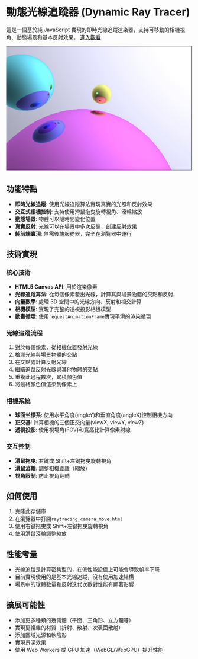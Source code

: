 # 動態光線追蹤器 (Dynamic Ray Tracer)

這是一個基於純 JavaScript 實現的即時光線追蹤渲染器，支持可移動的相機視角、動態場景和基本反射效果。
[進入觀看](https://opming7788.github.io/Raytracing_test/raytracing_camera_move.html)

![image](image.png)
## 功能特點

- **即時光線追蹤**: 使用光線追蹤算法實現真實的光照和反射效果
- **交互式相機控制**: 支持使用滑鼠拖曳旋轉視角、滾輪縮放
- **動態場景**: 物體可以隨時間變化位置
- **真實反射**: 光線可以在場景中多次反彈，創建反射效果
- **純前端實現**: 無需後端服務器，完全在瀏覽器中運行

## 技術實現

### 核心技術

- **HTML5 Canvas API**: 用於渲染像素
- **光線追蹤算法**: 從每個像素發出光線，計算其與場景物體的交點和反射
- **向量數學**: 處理 3D 空間中的光線方向、反射和相交計算
- **相機模型**: 實現了完整的透視投影相機模型
- **動畫循環**: 使用`requestAnimationFrame`實現平滑的渲染循環

### 光線追蹤流程

1. 對於每個像素，從相機位置發射光線
2. 檢測光線與場景物體的交點
3. 在交點處計算反射光線
4. 繼續追蹤反射光線與其他物體的交點
5. 重複此過程數次，累積顏色值
6. 將最終顏色值渲染到像素上

### 相機系統

- **球面坐標系**: 使用水平角度(angleY)和垂直角度(angleX)控制相機方向
- **正交基**: 計算相機的三個正交向量(viewX, viewY, viewZ)
- **透視投影**: 使用視場角(FOV)和寬高比計算像素射線

### 交互控制

- **滑鼠拖曳**: 右鍵或 Shift+左鍵拖曳旋轉視角
- **滑鼠滾輪**: 調整相機距離（縮放）
- **視角限制**: 防止視角翻轉

## 如何使用

1. 克隆此存儲庫
2. 在瀏覽器中打開`raytracing_camera_move.html`
3. 使用右鍵拖曳或 Shift+左鍵拖曳旋轉視角
4. 使用滑鼠滾輪調整縮放

## 性能考量

- 光線追蹤是計算密集型的，在低性能設備上可能會導致幀率下降
- 目前實現使用的是基本光線追蹤，沒有使用加速結構
- 場景中的球體數量和反射迭代次數對性能有顯著影響

## 擴展可能性

- 添加更多種類的幾何體（平面、三角形、立方體等）
- 實現更複雜的材質（折射、散射、次表面散射）
- 添加區域光源和軟陰影
- 實現景深效果
- 使用 Web Workers 或 GPU 加速（WebGL/WebGPU）提升性能
